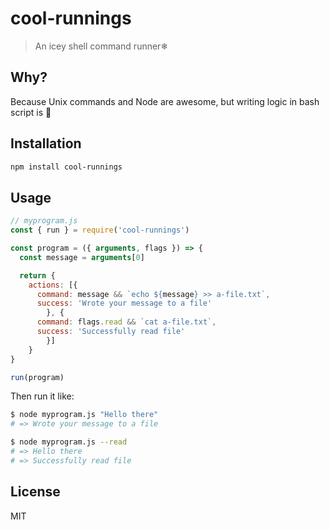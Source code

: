 # cool-runnings
> An icey shell command runner❄

## Why?
Because Unix commands and Node are awesome, but writing logic in bash script is 🤔

## Installation

```sh
npm install cool-runnings
```

## Usage

```javascript
// myprogram.js
const { run } = require('cool-runnings')

const program = ({ arguments, flags }) => {
  const message = arguments[0]

  return {
    actions: [{
      command: message && `echo ${message} >> a-file.txt`,
      success: 'Wrote your message to a file'
		}, {
      command: flags.read && `cat a-file.txt`,
      success: 'Successfully read file'
		}]
	}
}

run(program)
```

Then run it like:
```bash
$ node myprogram.js "Hello there"
# => Wrote your message to a file

$ node myprogram.js --read
# => Hello there
# => Successfully read file
```

## License

MIT
